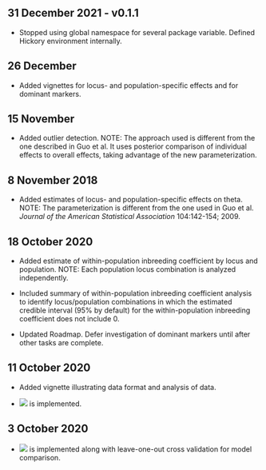 ## 31 December 2021 - v0.1.1
- Stopped using global namespace for several package variable. Defined
  Hickory environment internally.

## 26 December
- Added vignettes for locus- and population-specific effects and for
  dominant markers.

## 15 November
- Added outlier detection. NOTE: The approach used is different from
  the one described in Guo et al. It uses posterior comparison of
  individual effects to overall effects, taking advantage of the new
  parameterization.

## 8 November 2018
- Added estimates of locus- and population-specific effects on
  theta. NOTE: The parameterization is different from the one used in
  Guo et al. _Journal of the American Statistical Association_
  104:142-154; 2009.

## 18 October 2020

- Added estimate of within-population inbreeding coefficient by locus
  and population. NOTE: Each population locus combination is analyzed
  independently.
  
- Included summary of within-population inbreeding coefficient
  analysis to identify locus/population combinations in which the
  estimated credible interval (95% by default) for the
  within-population inbreeding coefficient does not include 0.
  
- Updated Roadmap. Defer investigation of dominant markers until after
  other tasks are complete.

## 11 October 2020

- Added vignette illustrating data format and analysis of data. 

- <img
   src="https://render.githubusercontent.com/render/math?math=\theta=0">
   is implemented.

## 3 October 2020

- <img src="https://render.githubusercontent.com/render/math?math=f=0">
   is implemented along with leave-one-out cross validation for model
   comparison.


   
